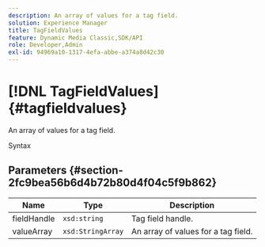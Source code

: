 ```yaml
---
description: An array of values for a tag field.
solution: Experience Manager
title: TagFieldValues
feature: Dynamic Media Classic,SDK/API
role: Developer,Admin
exl-id: 94969a10-1317-4efa-abbe-a374a8d42c30
---
```

# [!DNL TagFieldValues]{#tagfieldvalues}

An array of values for a tag field.

 Syntax 

## Parameters {#section-2fc9bea56b6d4b72b80d4f04c5f9b862}

|  Name  | Type  | Description  |
|---|---|---|
|  fieldHandle  | `xsd:string`  | Tag field handle.  |
|  valueArray  | `xsd:StringArray`  | An array of values for a tag field.  |
